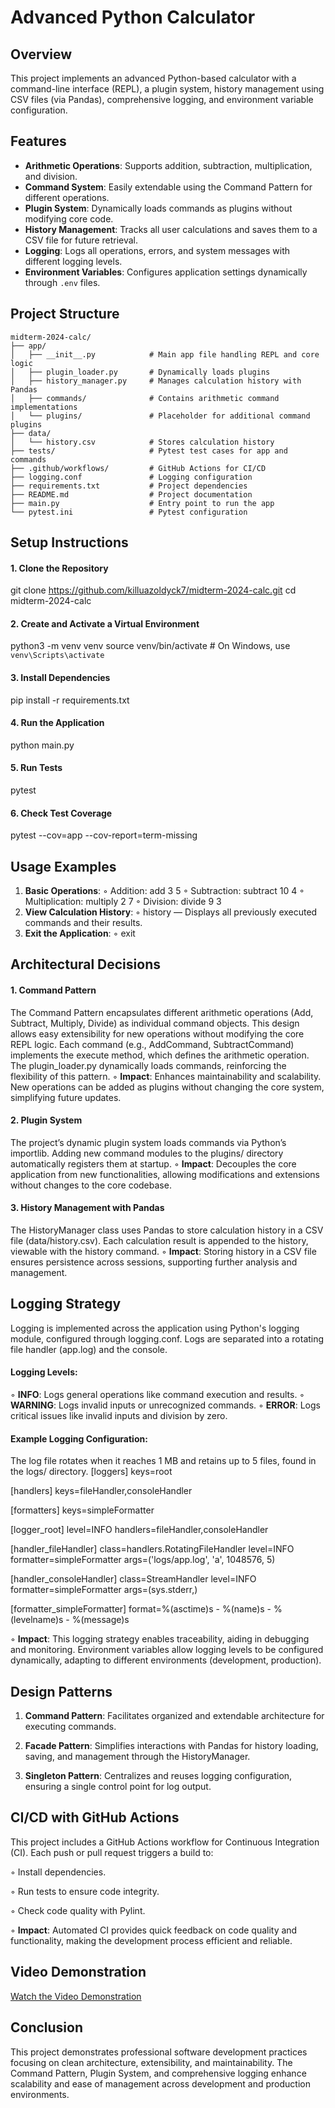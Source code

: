 # Advanced Python Calculator

## Overview
This project implements an advanced Python-based calculator with a command-line interface (REPL), a plugin system, history management using CSV files (via Pandas), comprehensive logging, and environment variable configuration.

## Features
- **Arithmetic Operations**: Supports addition, subtraction, multiplication, and division.
- **Command System**: Easily extendable using the Command Pattern for different operations.
- **Plugin System**: Dynamically loads commands as plugins without modifying core code.
- **History Management**: Tracks all user calculations and saves them to a CSV file for future retrieval.
- **Logging**: Logs all operations, errors, and system messages with different logging levels.
- **Environment Variables**: Configures application settings dynamically through `.env` files.


## Project Structure
```plaintext
midterm-2024-calc/
├── app/
│   ├── __init__.py            # Main app file handling REPL and core logic
│   ├── plugin_loader.py       # Dynamically loads plugins
│   ├── history_manager.py     # Manages calculation history with Pandas
│   ├── commands/              # Contains arithmetic command implementations
│   └── plugins/               # Placeholder for additional command plugins
├── data/
│   └── history.csv            # Stores calculation history
├── tests/                     # Pytest test cases for app and commands
├── .github/workflows/         # GitHub Actions for CI/CD
├── logging.conf               # Logging configuration
├── requirements.txt           # Project dependencies
├── README.md                  # Project documentation
├── main.py                    # Entry point to run the app
└── pytest.ini                 # Pytest configuration
```

## Setup Instructions

#### 1. Clone the Repository
git clone https://github.com/killuazoldyck7/midterm-2024-calc.git
cd midterm-2024-calc

#### 2. Create and Activate a Virtual Environment
python3 -m venv venv
source venv/bin/activate  # On Windows, use `venv\Scripts\activate`

#### 3. Install Dependencies
pip install -r requirements.txt

#### 4. Run the Application
python main.py

#### 5. Run Tests
pytest

#### 6. Check Test Coverage
pytest --cov=app --cov-report=term-missing

## Usage Examples
1. **Basic Operations**:
 ◦ Addition: add 3 5
 ◦ Subtraction: subtract 10 4
 ◦ Multiplication: multiply 2 7
 ◦ Division: divide 9 3
2. **View Calculation History**:
 ◦ history — Displays all previously executed commands and their results.
3. **Exit the Application**:
 ◦ exit

## Architectural Decisions
#### 1. Command Pattern
The Command Pattern encapsulates different arithmetic operations (Add, Subtract, Multiply, Divide) as individual command objects. This design allows easy extensibility for new operations without modifying the core REPL logic.
Each command (e.g., AddCommand, SubtractCommand) implements the execute method, which defines the arithmetic operation. The plugin_loader.py dynamically loads commands, reinforcing the flexibility of this pattern.
 ◦ **Impact**: Enhances maintainability and scalability. New operations can be added as plugins without changing the core system, simplifying future updates.

#### 2. Plugin System
The project’s dynamic plugin system loads commands via Python’s importlib. Adding new command modules to the plugins/ directory automatically registers them at startup.
 ◦ **Impact**: Decouples the core application from new functionalities, allowing modifications and extensions without changes to the core codebase.

#### 3. History Management with Pandas
The HistoryManager class uses Pandas to store calculation history in a CSV file (data/history.csv). Each calculation result is appended to the history, viewable with the history command.
 ◦ **Impact**: Storing history in a CSV file ensures persistence across sessions, supporting further analysis and management.


## Logging Strategy
Logging is implemented across the application using Python's logging module, configured through logging.conf. Logs are separated into a rotating file handler (app.log) and the console.

#### Logging Levels:
◦ **INFO**: Logs general operations like command execution and results.
◦ **WARNING**: Logs invalid inputs or unrecognized commands.
◦ **ERROR**: Logs critical issues like invalid inputs and division by zero.

#### Example Logging Configuration:
The log file rotates when it reaches 1 MB and retains up to 5 files, found in the logs/ directory.
[loggers]
keys=root

[handlers]
keys=fileHandler,consoleHandler

[formatters]
keys=simpleFormatter

[logger_root]
level=INFO
handlers=fileHandler,consoleHandler

[handler_fileHandler]
class=handlers.RotatingFileHandler
level=INFO
formatter=simpleFormatter
args=('logs/app.log', 'a', 1048576, 5)

[handler_consoleHandler]
class=StreamHandler
level=INFO
formatter=simpleFormatter
args=(sys.stderr,)

[formatter_simpleFormatter]
format=%(asctime)s - %(name)s - %(levelname)s - %(message)s

◦ **Impact**: This logging strategy enables traceability, aiding in debugging and monitoring. Environment variables allow logging levels to be configured dynamically, adapting to different environments (development, production).


## Design Patterns
1. **Command Pattern**: Facilitates organized and extendable architecture for executing commands.

2. **Facade Pattern**: Simplifies interactions with Pandas for history loading, saving, and management through the HistoryManager.

3. **Singleton Pattern**: Centralizes and reuses logging configuration, ensuring a single control point for log output.


## CI/CD with GitHub Actions
This project includes a GitHub Actions workflow for Continuous Integration (CI). Each push or pull request triggers a build to:

◦ Install dependencies.

◦ Run tests to ensure code integrity.

◦ Check code quality with Pylint.

◦ **Impact**: Automated CI provides quick feedback on code quality and functionality, making the development process efficient and reliable.

## Video Demonstration

[Watch the Video Demonstration](https://drive.google.com/file/d/1vWo7-i9XW6YPIIrZbG2QPPtgce2ef5xC/view?usp=drive_link)

## Conclusion
This project demonstrates professional software development practices focusing on clean architecture, extensibility, and maintainability. The Command Pattern, Plugin System, and comprehensive logging enhance scalability and ease of management across development and production environments.
